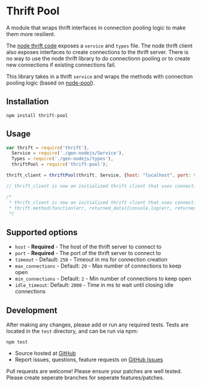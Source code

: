 # Thrift Pool

A module that wraps thrift interfaces in connection pooling logic to make them more resilient.

The [node thrift code](https://www.npmjs.com/package/thrift) exposes a `service` and `types` file.
The node thrift client also exposes interfaces to create connections to the thrift server.
There is no way to use the node thrift library to do connectionn pooling or to create new connections if existing connections fail.

This library takes in a thrift `service` and wraps the methods with connection pooling logic (based on [node-pool](https://github.com/coopernurse/node-pool)).


## Installation

```
npm install thrift-pool
```

## Usage
```javascript
var thrift = require('thrift'),
  Service = require('./gen-nodejs/Service'),
  Types = require('./gen-nodejs/types'),
  thriftPool = require('thrift-pool');

thrift_client = thriftPool(thrift, Service, {host: "localhost", port: 9090})

// thrift_client is now an initialized thrift client that uses connection pooling behind the scenes

/*
 * thrift_client is now an initialized thrift client that uses connection pooling behind the scenes
 * thrift.method(function(err, returned_data){console.log(err, returned_data)});
 */

```

## Supported options

- `host` - **Required** - The host of the thrift server to connect to
- `port` - **Required** - The port of the thrift server to connect to
- `timeout` - Default: `250` - Timeout in ms for connection creation
- `max_connections` - Default: `20` - Max number of connections to keep open
- `min_connections` - Default: `2` - Min number of connections to keep open
- `idle_timeout`: Default: `2000` - Time in ms to wait until closing idle connections

## Development
After making any changes, please add or run any required tests. Tests are located in the `test` directory, and can be run via npm:
```
npm test
```

- Source hosted at [GitHub](https://github.com/Clever/thrift-pool)
- Report issues, questions, feature requests on [GitHub Issues](https://github.com/Clever/thrift-pool/issues)

Pull requests are welcome! Please ensure your patches are well tested. Please create seperate branches for seperate features/patches.
